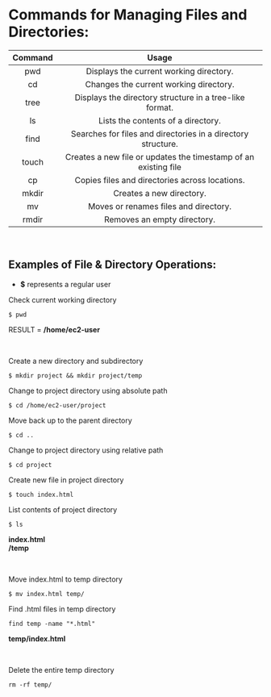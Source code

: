 # Commands for Managing Files and Directories:


| Command |                Usage                     |
| :-----: | :--------------------------------------: |
|   pwd   | Displays the current working directory.  |
|   cd    | Changes the current working directory.   |
|   tree  | Displays the directory structure in a tree-like format. |
|   ls    | Lists the contents of a directory.   |
|   find  | Searches for files and directories in a directory structure. |
|   touch | Creates a new file or updates the timestamp of an existing file  |
|    cp   | Copies files and directories across locations.  |
|  mkdir  | Creates a new directory.  |
|    mv   | Moves or renames files and directory. |
|  rmdir  | Removes an empty directory.  |

<br>

## Examples of File & Directory Operations:

- **$** represents a regular user  

Check current working directory
```
$ pwd
```
RESULT = **/home/ec2-user**

<br>

Create a new directory and subdirectory
```
$ mkdir project && mkdir project/temp
```

Change to project directory using absolute path
```
$ cd /home/ec2-user/project
```

Move back up to the parent directory
```
$ cd ..
```

Change to project directory using relative path
```
$ cd project
```

Create new file in project directory
```
$ touch index.html
```

List contents of project directory
```
$ ls
``` 
**index.html**  
**/temp**

<br>

Move index.html to temp directory
```
$ mv index.html temp/
```

Find .html files in temp directory
```
find temp -name "*.html"
```
**temp/index.html**

<br>

Delete the entire temp directory
```
rm -rf temp/
```